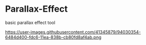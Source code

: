 # Parallax-Effect
 basic parallax effect tool


https://user-images.githubusercontent.com/41345879/94030354-6484d400-fdc6-11ea-838b-cb80fd8af4ab.png
